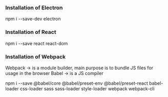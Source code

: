 ### Installation of Electron

npm i --save-dev electron

### Installation of React

npm i --save react react-dom

### Installation of Webpack

Webpack -> is a module builder, main purpose is to bundle JS files for usage in the browser
Babel -> is a JS compiler

npm i --save @babel/core @babel/preset-env @babel/preset-react babel-loader css-loader sass sass-loader style-loader webpack webpack-cli
